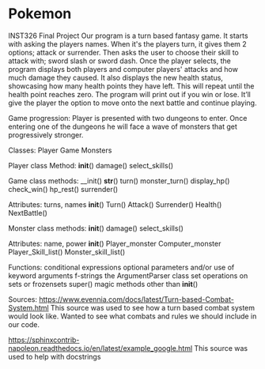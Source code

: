 # Pokemon
INST326 Final Project
Our program is a turn based fantasy game. It starts with asking the players names. When it's the players turn,
it gives them 2 options; attack or surrender. Then asks the user to choose their skill to attack with; sword slash 
or sword dash. Once the player selects, the program displays both players and computer players' attacks and how much 
damage they caused. It also displays the new health status, showcasing how many health points they have left. This
will repeat until the health point reaches zero. The program will print out if you win or lose. It’ll give the player 
the option to move onto the next battle and continue playing. 

Game progression: 
Player is presented with two dungeons to enter. Once entering one of the dungeons he will face a wave of monsters that
get progressively stronger. 

Classes:
Player
Game
Monsters

Player class Method:
__init__()
damage()
select_skills()

Game class methods:
__init()
__str__()
turn()
monster_turn()
display_hp()
check_win()
hp_rest()
surrender()

Attributes: turns, names
__init__()
Turn()
Attack()
Surrender()
Health()
NextBattle()

Monster class methods:
__init__()
damage()
select_skills()

Attributes: name, power
__init__()
Player_monster
Computer_monster
Player_Skill_list()
Monster_skill_list()

Functions:
conditional expressions
optional parameters and/or use of keyword arguments
f-strings
the ArgumentParser class
set operations on sets or frozensets
super()
magic methods other than __init__()
 
Sources:
https://www.evennia.com/docs/latest/Turn-based-Combat-System.html 
This source was used to see how a turn based combat system would look like. Wanted to see what combats and 
rules we should include in our code.

https://sphinxcontrib-napoleon.readthedocs.io/en/latest/example_google.html 
This source was used to help with docstrings 








